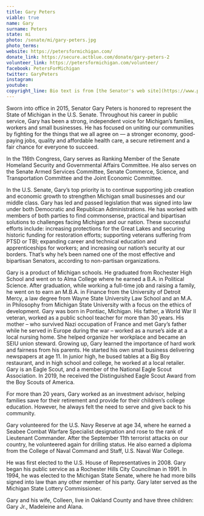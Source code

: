 ```yaml
---
title: Gary Peters
viable: true
name: Gary
surname: Peters
state: mi
photo: /senate/mi/gary-peters.jpg
photo_terms: 
website: https://petersformichigan.com/
donate_link: https://secure.actblue.com/donate/gary-peters-2
volunteer_link: https://petersformichigan.com/volunteer/
facebook: PetersForMichigan
twitter: GaryPeters
instagram: 
youtube: 
copyright_line: Bio text is from [the Senator's web site](https://www.peters.senate.gov/about/meet-gary).
---
```

Sworn into office in 2015, Senator Gary Peters is honored to represent the State of Michigan in the U.S. Senate. Throughout his career in public service, Gary has been a strong, independent voice for Michigan’s families, workers and small businesses. He has focused on uniting our communities by fighting for the things that we all agree on — a stronger economy, good-paying jobs, quality and affordable health care, a secure retirement and a fair chance for everyone to succeed.

In the 116th Congress, Gary serves as Ranking Member of the Senate Homeland Security and Governmental Affairs Committee. He also serves on the Senate Armed Services Committee, Senate Commerce, Science, and Transportation Committee and the Joint Economic Committee.

In the U.S. Senate, Gary’s top priority is to continue supporting job creation and economic growth to strengthen Michigan small businesses and our middle class. Gary has led and passed legislation that was signed into law under both Democratic and Republican Administrations. He has worked with members of both parties to find commonsense, practical and bipartisan solutions to challenges facing Michigan and our nation. These successful efforts include: increasing protections for the Great Lakes and securing historic funding for restoration efforts; supporting veterans suffering from PTSD or TBI; expanding career and technical education and apprenticeships for workers; and increasing our nation’s security at our borders. That’s why he’s been named one of the most effective and bipartisan Senators, according to non-partisan organizations.

Gary is a product of Michigan schools. He graduated from Rochester High School and went on to Alma College where he earned a B.A. in Political Science. After graduation, while working a full-time job and raising a family, he went on to earn an M.B.A. in Finance from the University of Detroit Mercy, a law degree from Wayne State University Law School and an M.A. in Philosophy from Michigan State University with a focus on the ethics of development. Gary was born in Pontiac, Michigan. His father, a World War II veteran, worked as a public school teacher for more than 30 years. His mother – who survived Nazi occupation of France and met Gary’s father while he served in Europe during the war – worked as a nurse’s aide at a local nursing home. She helped organize her workplace and became an SEIU union steward. Growing up, Gary learned the importance of hard work and fairness from his parents. He started his own small business delivering newspapers at age 11. In junior high, he bused tables at a Big Boy restaurant, and in high school and college, he worked at a local retailer. Gary is an Eagle Scout, and a member of the National Eagle Scout Association. In 2019, he received the Distinguished Eagle Scout Award from the Boy Scouts of America.

For more than 20 years, Gary worked as an investment advisor, helping families save for their retirement and provide for their children’s college education. However, he always felt the need to serve and give back to his community.

Gary volunteered for the U.S. Navy Reserve at age 34, where he earned a Seabee Combat Warfare Specialist designation and rose to the rank of Lieutenant Commander. After the September 11th terrorist attacks on our country, he volunteered again for drilling status. He also earned a diploma from the College of Naval Command and Staff, U.S. Naval War College.

He was first elected to the U.S. House of Representatives in 2008. Gary began his public service as a Rochester Hills City Councilman in 1991. In 1994, he was elected to the Michigan State Senate, where he had more bills signed into law than any other member of his party. Gary later served as the Michigan State Lottery Commissioner.

Gary and his wife, Colleen, live in Oakland County and have three children: Gary Jr., Madeleine and Alana.
